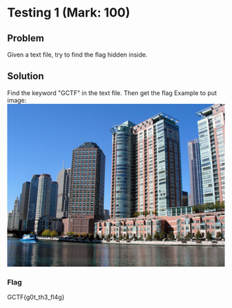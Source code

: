 # Testing 1 (Mark: 100)

## Problem
Given a text file, try to find the flag hidden inside.

## Solution
Find the keyword "GCTF" in the text file. Then get the flag
Example to put image:
![Screenshot](https://github.com/kqrrrr/Girls-In-CTF-2023/blob/main/Cryptography/R.jfif)

### Flag
GCTF{g0t_th3_fl4g}
